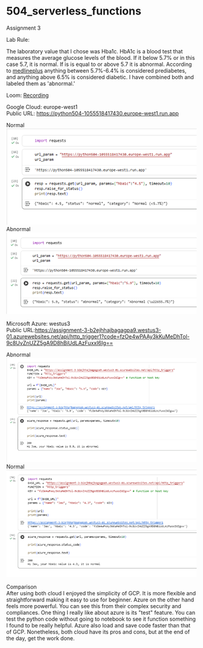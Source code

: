 # 504_serverless_functions
Assignment 3

Lab Rule:

The laboratory value that I chose was Hba1c. HbA1c is a blood test that measures the average glucose levels of the blood. If it below 5.7% or in this case 5.7, it is normal. If is is equal to or above 5.7 it is abnormal. According to [medlineplus](https://medlineplus.gov/lab-tests/hemoglobin-a1c-hba1c-test/) anything between 5.7%-6.4% is considered prediabetes, and anything above 6.5% is considered diabetic. I have combined both and labeled them as 'abnormal.' 

Loom: [Recording](https://www.loom.com/share/18eaf555b5c84b319d0c404131071cc8?sid=338c2756-e347-4bfe-b127-6fa461087945)



Google Cloud: europe-west1 <br>
Public URL: https://python504-1055518417430.europe-west1.run.app

Normal <br>
![normal](image-1.png)<br>
Abnormal<br>
![abnormal](image.png)<br>

Microsoft Azure: westus3 <br>
Public URL:https://assignment-3-b2ejhhajbagagpa9.westus3-01.azurewebsites.net/api/http_trigger1?code=fzOe4wPAAy3kKuMeDhTol-9c8UvZnUZZ5gA9D8hBiUdLAzFuxxI6Ig==

Abnormal<br>
![abnormal](image-3.png) <br>
Normal<br>
![normal](image-2.png)<br>

Comparison <br>
After using both cloud I enjoyed the simplicity of GCP. It is more flexible and straightforward making it easy to use for beginner. Azure on the other hand feels more powerful. You can see this from their complex security and compliances. One thing I really like about azure is its "test" feature. You can test the python code without going to notebook to see it function something I found to be really helpful. Azure also load and save code faster than that of GCP. Nonetheless, both cloud have its pros and cons, but at the end of the day, get the work done. 